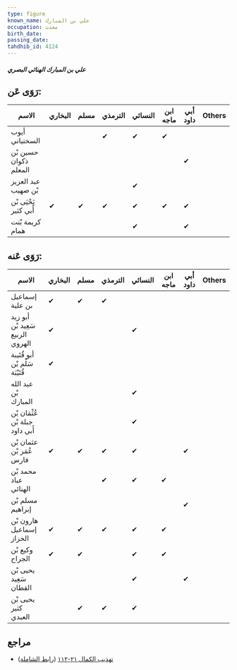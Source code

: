 ```yaml
---
type: figure
known_name: علي بن المبارك
occupation: محدث
birth_date:
passing_date:
tahdhib_id: 4124
---
```

##### علي بن المبارك الهنائي البصري

## رَوَى عَن:
| الاسم                 | البخاري | مسلم | الترمذي | النسائي | ابن ماجه | أبي داود | Others |
| --------------------- | ------- | ---- | ------- | ------- | -------- | -------- | ------ |
| أيوب السختياني        |         |      | ✔       | ✔       | ✔        |          |        |
| حسين بْن ذكوان المعلم |         |      |         |         |          | ✔        |        |
| عبد العزيز بْن صهيب   |         |      |         | ✔       |          |          |        |
| يَحْيَى بْن أَبي كثير | ✔       | ✔    | ✔       | ✔       | ✔        | ✔        |        |
| كريمة بْنت همام       |         |      |         | ✔       |          | ✔        |        |
## رَوَى عَنه:
| الاسم                            | البخاري | مسلم | الترمذي | النسائي | ابن ماجه | أبي داود | Others |
| -------------------------------- | ------- | ---- | ------- | ------- | -------- | -------- | ------ |
| إسماعيل بن علية                  | ✔       | ✔    | ✔       |         |          |          |        |
| أبو زيد سَعِيد بْن الربيع الهروي | ✔       |      |         | ✔       |          |          |        |
| أبو قُتَيبة سَلْم بْن قُتَيْبَة  | ✔       |      |         |         |          |          |        |
| عبد الله بْن المبارك             |         |      |         | ✔       |          |          |        |
| عُثْمَان بْن جبلة بْن أَبي داود  |         |      |         | ✔       |          |          |        |
| عثمان بْن عُمَر بْن فارس         | ✔       | ✔    | ✔       | ✔       |          | ✔        |        |
| محمد بْن عباد الهنائي            |         |      | ✔       | ✔       | ✔        |          |        |
| مسلم بْن إبراهيم                 |         |      |         |         |          | ✔        |        |
| هارون بْن إسماعيل الخزاز         | ✔       | ✔    | ✔       | ✔       | ✔        |          |        |
| وكيع بْن الجراح                  | ✔       | ✔    |         | ✔       | ✔        |          |        |
| يحيى بْن سَعِيد القطان           |         |      |         | ✔       |          | ✔        |        |
| يحيى بْن كثير العبدي             |         | ✔    | ✔       | ✔       |          |          |        |
## مراجع
- [تهذيب الكمال ٢١-١١٢](obsidian://open?vault=Tahdhib-al-Kamal&file=Figures/٤١٢٤-علي%20بن%20المبارك%20الهنائي%20البصري) ([رابط الشاملة](https://shamela.ws/book/3722/10759))